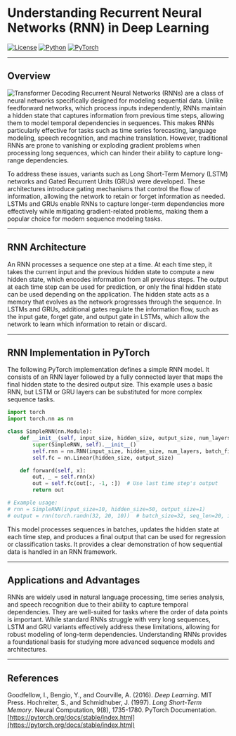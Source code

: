 # Understanding Recurrent Neural Networks (RNN) in Deep Learning

[![License](https://img.shields.io/badge/License-Apache_2.0-blue.svg)](https://opensource.org/licenses/Apache-2.0) [![Python](https://img.shields.io/badge/Python-3.8+-3776AB.svg?logo=python\&logoColor=white)](https://www.python.org/) [![PyTorch](https://img.shields.io/badge/PyTorch-2.1.0-EE4C2C.svg)](https://pytorch.org/)

---

## Overview
![Transformer Decoding](https://jalammar.github.io/images/t/transformer_decoding_2.gif)
Recurrent Neural Networks (RNNs) are a class of neural networks specifically designed for modeling sequential data. Unlike feedforward networks, which process inputs independently, RNNs maintain a hidden state that captures information from previous time steps, allowing them to model temporal dependencies in sequences. This makes RNNs particularly effective for tasks such as time series forecasting, language modeling, speech recognition, and machine translation. However, traditional RNNs are prone to vanishing or exploding gradient problems when processing long sequences, which can hinder their ability to capture long-range dependencies.

To address these issues, variants such as Long Short-Term Memory (LSTM) networks and Gated Recurrent Units (GRUs) were developed. These architectures introduce gating mechanisms that control the flow of information, allowing the network to retain or forget information as needed. LSTMs and GRUs enable RNNs to capture longer-term dependencies more effectively while mitigating gradient-related problems, making them a popular choice for modern sequence modeling tasks.

---

## RNN Architecture

An RNN processes a sequence one step at a time. At each time step, it takes the current input and the previous hidden state to compute a new hidden state, which encodes information from all previous steps. The output at each time step can be used for prediction, or only the final hidden state can be used depending on the application. The hidden state acts as a memory that evolves as the network progresses through the sequence. In LSTMs and GRUs, additional gates regulate the information flow, such as the input gate, forget gate, and output gate in LSTMs, which allow the network to learn which information to retain or discard.

---

## RNN Implementation in PyTorch

The following PyTorch implementation defines a simple RNN model. It consists of an RNN layer followed by a fully connected layer that maps the final hidden state to the desired output size. This example uses a basic RNN, but LSTM or GRU layers can be substituted for more complex sequence tasks.

```python
import torch
import torch.nn as nn

class SimpleRNN(nn.Module):
    def __init__(self, input_size, hidden_size, output_size, num_layers=1):
        super(SimpleRNN, self).__init__()
        self.rnn = nn.RNN(input_size, hidden_size, num_layers, batch_first=True)
        self.fc = nn.Linear(hidden_size, output_size)

    def forward(self, x):
        out, _ = self.rnn(x)
        out = self.fc(out[:, -1, :])  # Use last time step's output
        return out

# Example usage:
# rnn = SimpleRNN(input_size=10, hidden_size=50, output_size=1)
# output = rnn(torch.randn(32, 20, 10))  # batch_size=32, seq_len=20, input_size=10
```

This model processes sequences in batches, updates the hidden state at each time step, and produces a final output that can be used for regression or classification tasks. It provides a clear demonstration of how sequential data is handled in an RNN framework.

---

## Applications and Advantages

RNNs are widely used in natural language processing, time series analysis, and speech recognition due to their ability to capture temporal dependencies. They are well-suited for tasks where the order of data points is important. While standard RNNs struggle with very long sequences, LSTM and GRU variants effectively address these limitations, allowing for robust modeling of long-term dependencies. Understanding RNNs provides a foundational basis for studying more advanced sequence models and architectures.

---

## References

Goodfellow, I., Bengio, Y., and Courville, A. (2016). *Deep Learning*. MIT Press.
Hochreiter, S., and Schmidhuber, J. (1997). *Long Short-Term Memory*. Neural Computation, 9(8), 1735-1780.
PyTorch Documentation. [https://pytorch.org/docs/stable/index.html](https://pytorch.org/docs/stable/index.html)
